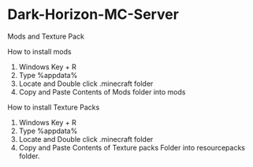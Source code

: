 # Dark-Horizon-MC-Server
Mods and Texture Pack

How to install mods

1. Windows Key + R
2. Type %appdata%
3. Locate and Double click .minecraft folder
4. Copy and Paste Contents of Mods folder into mods

How to install Texture Packs

1. Windows Key + R
2. Type %appdata%
3. Locate and Double click .minecraft folder
4. Copy and Paste Contents of Texture packs Folder into resourcepacks folder.
